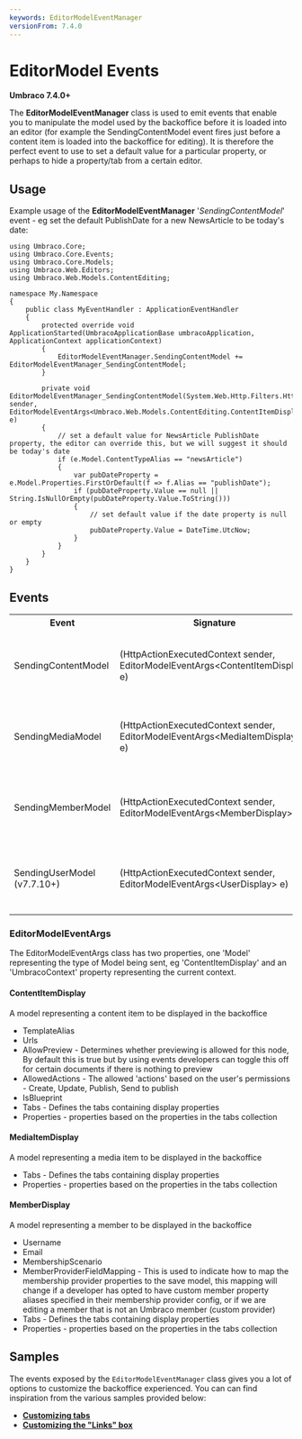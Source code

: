 ```yaml
---
keywords: EditorModelEventManager
versionFrom: 7.4.0
---
```


# EditorModel Events

**Umbraco 7.4.0+**

The **EditorModelEventManager** class is used to emit events that enable you to manipulate the model used by the backoffice before it is loaded into an editor  (for example the SendingContentModel event fires just before a content item is loaded into the backoffice for editing). It is therefore the perfect event to use to set a default value for a particular property, or perhaps to hide a property/tab from a certain editor.

## Usage ##

Example usage of the **EditorModelEventManager** '*SendingContentModel*' event - eg set the default PublishDate for a new NewsArticle to be today's date:

    using Umbraco.Core;
    using Umbraco.Core.Events;
    using Umbraco.Core.Models;
    using Umbraco.Web.Editors;
	using Umbraco.Web.Models.ContentEditing;
    
    namespace My.Namespace
    {
        public class MyEventHandler : ApplicationEventHandler
        {
            protected override void ApplicationStarted(UmbracoApplicationBase umbracoApplication, ApplicationContext applicationContext)
            {
                EditorModelEventManager.SendingContentModel += EditorModelEventManager_SendingContentModel;   
            }            
    
            private void EditorModelEventManager_SendingContentModel(System.Web.Http.Filters.HttpActionExecutedContext sender, EditorModelEventArgs<Umbraco.Web.Models.ContentEditing.ContentItemDisplay> e)
            {            
                // set a default value for NewsArticle PublishDate property, the editor can override this, but we will suggest it should be today's date
                if (e.Model.ContentTypeAlias == "newsArticle")
                {
                    var pubDateProperty = e.Model.Properties.FirstOrDefault(f => f.Alias == "publishDate");
                    if (pubDateProperty.Value == null || String.IsNullOrEmpty(pubDateProperty.Value.ToString()))
                    {
                        // set default value if the date property is null or empty
                        pubDateProperty.Value = DateTime.UtcNow;
                    }
                }
            }
        }
    }

## Events ##

<table>
    <tr>
        <th>Event</th>
        <th>Signature</th>
        <th>Description</th>
    </tr>    
    <tr>
        <td>SendingContentModel</td>
        <td>(HttpActionExecutedContext sender,  EditorModelEventArgs&ltContentItemDisplay&gt; e)</td>
        <td>
        Raised just before the editor model is sent for editing in the content section <br />
        NOTE: 'e' contains a model property of *Umbraco.Web.Models.ContentEditing.ContentItemDisplay* type which in turn contains the tabs and properties of the elements about to be loaded for editing
        </td>
    </tr>
    <tr>
            <td>SendingMediaModel</td>
        <td>(HttpActionExecutedContext sender,  EditorModelEventArgs&ltMediaItemDisplay&gt; e)</td>
        <td>
        Raised just before the editor model is sent for editing in the media section <br />
        NOTE: 'e' contains a model property of *Umbraco.Web.Models.ContentEditing.MediaItemDisplay* type which in turn contains the tabs and properties of the elements about to be loaded for editing
        </td>
    </tr>
    <tr>
     <td>SendingMemberModel</td>
        <td>(HttpActionExecutedContext sender,  EditorModelEventArgs&ltMemberDisplay&gt; e)</td>
        <td>
          Raised just before the editor model is sent for editing in the member section.<br />
        NOTE: 'e' contains a model property of *Umbraco.Web.Models.ContentEditing.MemberDisplay* type which in turn contains the tabs and properties of the elements about to be loaded for editing 
        </td>
    </tr> 
	<tr>
     <td>SendingUserModel (v7.7.10+)</td>
        <td>(HttpActionExecutedContext sender,  EditorModelEventArgs&ltUserDisplay&gt; e)</td>
        <td>
          Raised just before the editor model is sent for editing in the user section.<br />
        NOTE: 'e' contains a model property of *Umbraco.Web.Models.ContentEditing.UserDisplay* type which in turn contains the tabs and properties of the elements about to be loaded for editing 
        </td>
    </tr>     
   </table>

### EditorModelEventArgs ###

The EditorModelEventArgs class has two properties, one 'Model' representing the type of Model being sent, eg 'ContentItemDisplay' and an 'UmbracoContext' property representing the current context.

#### ContentItemDisplay ####

A model representing a content item to be displayed in the backoffice
* TemplateAlias
* Urls
* AllowPreview - Determines whether previewing is allowed for this node, By default this is true but by using events developers can toggle this off for certain documents if there is nothing to preview
* AllowedActions - The allowed 'actions' based on the user's permissions - Create, Update, Publish, Send to publish
* IsBlueprint
* Tabs - Defines the tabs containing display properties
* Properties - properties based on the properties in the tabs collection

#### MediaItemDisplay ####

A model representing a media item to be displayed in the backoffice
* Tabs - Defines the tabs containing display properties
* Properties - properties based on the properties in the tabs collection

#### MemberDisplay ####

A model representing a member to be displayed in the backoffice
* Username
* Email
* MembershipScenario
* MemberProviderFieldMapping - This is used to indicate how to map the membership provider properties to the save model, this mapping will change if a developer has opted to have custom member property aliases specified in their membership provider config, or if we are editing a member that is not an Umbraco member (custom provider)
* Tabs - Defines the tabs containing display properties
* Properties - properties based on the properties in the tabs collection

## Samples

The events exposed by the `EditorModelEventManager` class gives you a lot of options to customize the backoffice experienced. You can can find inspiration from the various samples provided below:

- [**Customizing tabs**](Customizing-tabs/)
- [**Customizing the "Links" box**](Customizing-the-links-box/)

